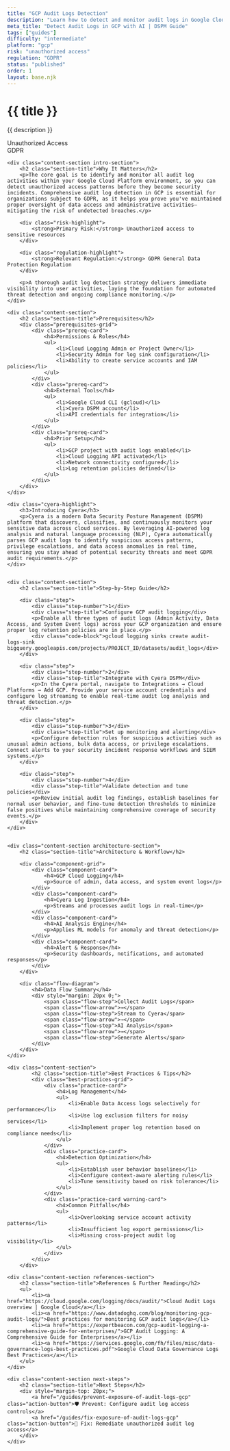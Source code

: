 ```yaml
---
title: "GCP Audit Logs Detection"
description: "Learn how to detect and monitor audit logs in Google Cloud Platform environments. Follow step-by-step guidance for GDPR compliance."
meta_title: "Detect Audit Logs in GCP with AI | DSPM Guide"
tags: ["guides"]
difficulty: "intermediate"
platform: "gcp"
risk: "unauthorized access"
regulation: "GDPR"
status: "published"
order: 1
layout: base.njk
---
```


<div class="container">
    <div class="header">
        <h1>{{ title }}</h1>
        <p>{{ description }}</p>
        <div class="badge">Unauthorized Access</div>
        <div class="badge regulation">GDPR</div>
    </div>

    <div class="content-section intro-section">
        <h2 class="section-title">Why It Matters</h2>
        <p>The core goal is to identify and monitor all audit log activities within your Google Cloud Platform environment, so you can detect unauthorized access patterns before they become security incidents. Comprehensive audit log detection in GCP is essential for organizations subject to GDPR, as it helps you prove you've maintained proper oversight of data access and administrative activities—mitigating the risk of undetected breaches.</p>
        
        <div class="risk-highlight">
            <strong>Primary Risk:</strong> Unauthorized access to sensitive resources
        </div>
        
        <div class="regulation-highlight">
            <strong>Relevant Regulation:</strong> GDPR General Data Protection Regulation
        </div>
        
        <p>A thorough audit log detection strategy delivers immediate visibility into user activities, laying the foundation for automated threat detection and ongoing compliance monitoring.</p>
    </div>

    <div class="content-section">
        <h2 class="section-title">Prerequisites</h2>
        <div class="prerequisites-grid">
            <div class="prereq-card">
                <h4>Permissions & Roles</h4>
                <ul>
                    <li>Cloud Logging Admin or Project Owner</li>
                    <li>Security Admin for log sink configuration</li>
                    <li>Ability to create service accounts and IAM policies</li>
                </ul>
            </div>
            <div class="prereq-card">
                <h4>External Tools</h4>
                <ul>
                    <li>Google Cloud CLI (gcloud)</li>
                    <li>Cyera DSPM account</li>
                    <li>API credentials for integration</li>
                </ul>
            </div>
            <div class="prereq-card">
                <h4>Prior Setup</h4>
                <ul>
                    <li>GCP project with audit logs enabled</li>
                    <li>Cloud Logging API activated</li>
                    <li>Network connectivity configured</li>
                    <li>Log retention policies defined</li>
                </ul>
            </div>
        </div>
    </div>
	
    <div class="cyera-highlight">
        <h3>Introducing Cyera</h3>
        <p>Cyera is a modern Data Security Posture Management (DSPM) platform that discovers, classifies, and continuously monitors your sensitive data across cloud services. By leveraging AI-powered log analysis and natural language processing (NLP), Cyera automatically parses GCP audit logs to identify suspicious access patterns, privilege escalations, and data access anomalies in real time, ensuring you stay ahead of potential security threats and meet GDPR audit requirements.</p>
    </div>
	

    <div class="content-section">
        <h2 class="section-title">Step-by-Step Guide</h2>
        
        <div class="step">
            <div class="step-number">1</div>
            <div class="step-title">Configure GCP audit logging</div>
            <p>Enable all three types of audit logs (Admin Activity, Data Access, and System Event logs) across your GCP organization and ensure proper log retention policies are in place.</p>
            <div class="code-block">gcloud logging sinks create audit-logs-sink bigquery.googleapis.com/projects/PROJECT_ID/datasets/audit_logs</div>
        </div>

        <div class="step">
            <div class="step-number">2</div>
            <div class="step-title">Integrate with Cyera DSPM</div>
            <p>In the Cyera portal, navigate to Integrations → Cloud Platforms → Add GCP. Provide your service account credentials and configure log streaming to enable real-time audit log analysis and threat detection.</p>
        </div>

        <div class="step">
            <div class="step-number">3</div>
            <div class="step-title">Set up monitoring and alerting</div>
            <p>Configure detection rules for suspicious activities such as unusual admin actions, bulk data access, or privilege escalations. Connect alerts to your security incident response workflows and SIEM systems.</p>
        </div>

        <div class="step">
            <div class="step-number">4</div>
            <div class="step-title">Validate detection and tune policies</div>
            <p>Review initial audit log findings, establish baselines for normal user behavior, and fine-tune detection thresholds to minimize false positives while maintaining comprehensive coverage of security events.</p>
        </div>
    </div>


    <div class="content-section architecture-section">
        <h2 class="section-title">Architecture & Workflow</h2>
        
        <div class="component-grid">
            <div class="component-card">
                <h4>GCP Cloud Logging</h4>
                <p>Source of admin, data access, and system event logs</p>
            </div>
            <div class="component-card">
                <h4>Cyera Log Ingestion</h4>
                <p>Streams and processes audit logs in real-time</p>
            </div>
            <div class="component-card">
                <h4>AI Analysis Engine</h4>
                <p>Applies ML models for anomaly and threat detection</p>
            </div>
            <div class="component-card">
                <h4>Alert & Response</h4>
                <p>Security dashboards, notifications, and automated responses</p>
            </div>
        </div>

        <div class="flow-diagram">
            <h4>Data Flow Summary</h4>
            <div style="margin: 20px 0;">
                <span class="flow-step">Collect Audit Logs</span>
                <span class="flow-arrow">→</span>
                <span class="flow-step">Stream to Cyera</span>
                <span class="flow-arrow">→</span>
                <span class="flow-step">AI Analysis</span>
                <span class="flow-arrow">→</span>
                <span class="flow-step">Generate Alerts</span>
            </div>
        </div>
    </div>

	<div class="content-section">
	        <h2 class="section-title">Best Practices & Tips</h2>
	        <div class="best-practices-grid">
	            <div class="practice-card">
	                <h4>Log Management</h4>
	                <ul>
	                    <li>Enable Data Access logs selectively for performance</li>
	                    <li>Use log exclusion filters for noisy services</li>
	                    <li>Implement proper log retention based on compliance needs</li>
	                </ul>
	            </div>
	            <div class="practice-card">
	                <h4>Detection Optimization</h4>
	                <ul>
	                    <li>Establish user behavior baselines</li>
	                    <li>Configure context-aware alerting rules</li>
	                    <li>Tune sensitivity based on risk tolerance</li>
	                </ul>
	            </div>
	            <div class="practice-card warning-card">
	                <h4>Common Pitfalls</h4>
	                <ul>
	                    <li>Overlooking service account activity patterns</li>
	                    <li>Insufficient log export permissions</li>
	                    <li>Missing cross-project audit log visibility</li>
	                </ul>
	            </div>
	        </div>
	    </div>

    <div class="content-section references-section">
        <h2 class="section-title">References & Further Reading</h2>
        <ul>
            <li><a href="https://cloud.google.com/logging/docs/audit/">Cloud Audit Logs overview | Google Cloud</a></li>
            <li><a href="https://www.datadoghq.com/blog/monitoring-gcp-audit-logs/">Best practices for monitoring GCP audit logs</a></li>
            <li><a href="https://expertbeacon.com/gcp-audit-logging-a-comprehensive-guide-for-enterprises/">GCP Audit Logging: A Comprehensive Guide for Enterprises</a></li>
            <li><a href="https://services.google.com/fh/files/misc/data-governance-logs-best-practices.pdf">Google Cloud Data Governance Logs Best Practices</a></li>
        </ul>
    </div>

    <div class="content-section next-steps">
        <h2 class="section-title">Next Steps</h2>
        <div style="margin-top: 20px;">
            <a href="/guides/prevent-exposure-of-audit-logs-gcp" class="action-button">🛡️ Prevent: Configure audit log access controls</a>
            <a href="/guides/fix-exposure-of-audit-logs-gcp" class="action-button">🔧 Fix: Remediate unauthorized audit log access</a>
        </div>
    </div>
</div>